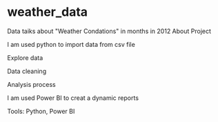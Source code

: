 # weather_data

Data taiks about "Weather Condations" in months in 2012
About Project 

I am used python to import data from csv file 

Explore data 

Data cleaning

Analysis process

I am used Power BI to creat a dynamic reports 

Tools: 
Python, 
Power BI
